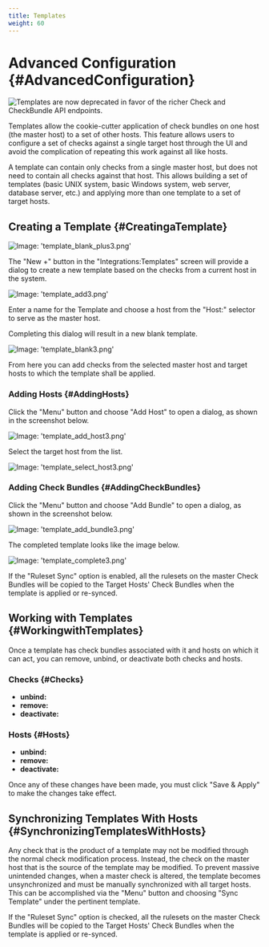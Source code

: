 ```yaml
---
title: Templates
weight: 60
---
```


# Advanced Configuration {#AdvancedConfiguration}

![Templates are now deprecated in favor of the richer Check and CheckBundle API endpoints.](/images/circonus/template_deprecated.png)

Templates allow the cookie-cutter application of check bundles on one host (the master host) to a set of other hosts. This feature allows users to configure a set of checks against a single target host through the UI and avoid the complication of repeating this work against all like hosts.

A template can contain only checks from a single master host, but does not need to contain all checks against that host. This allows building a set of templates (basic UNIX system, basic Windows system, web server, database server, etc.) and applying more than one template to a set of target hosts.


## Creating a Template {#CreatingaTemplate}

![Image: 'template_blank_plus3.png'](/images/circonus/template_blank_plus3.png)

The "New +" button in the "Integrations:Templates" screen will provide a dialog to create a new template based on the checks from a current host in the system.

![Image: 'template_add3.png'](/images/circonus/template_add3.png)

Enter a name for the Template and choose a host from the "Host:" selector to serve as the master host.

Completing this dialog will result in a new blank template.

![Image: 'template_blank3.png'](/images/circonus/template_blank3.png)

From here you can add checks from the selected master host and target hosts to which the template shall be applied.


### Adding Hosts {#AddingHosts}
Click the "Menu" button and choose "Add Host" to open a dialog, as shown in the screenshot below.

![Image: 'template_add_host3.png'](/images/circonus/template_add_host3.png)

Select the target host from the list.

![Image: 'template_select_host3.png'](/images/circonus/template_select_host3.png)


### Adding Check Bundles {#AddingCheckBundles}
Click the "Menu" button and choose "Add Bundle" to open a dialog, as shown in the screenshot below.

![Image: 'template_add_bundle3.png'](/images/circonus/template_add_bundle3.png)

The completed template looks like the image below.

![Image: 'template_complete3.png'](/images/circonus/template_complete3.png)

If the "Ruleset Sync" option is enabled, all the rulesets on the master Check Bundles will be copied to the Target Hosts' Check Bundles when the template is applied or re-synced.


## Working with Templates {#WorkingwithTemplates}
Once a template has check bundles associated with it and hosts on which it can act, you can remove, unbind, or deactivate both checks and hosts.


### Checks {#Checks}
 * **unbind:**
 * **remove:**
 * **deactivate:**


### Hosts {#Hosts}
 * **unbind:**
 * **remove:**
 * **deactivate:**

Once any of these changes have been made, you must click "Save & Apply" to make the changes take effect.


## Synchronizing Templates With Hosts {#SynchronizingTemplatesWithHosts}
Any check that is the product of a template may not be modified through the normal check modification process. Instead, the check on the master host that is the source of the template may be modified. To prevent massive unintended changes, when a master check is altered, the template becomes unsynchronized and must be manually synchronized with all target hosts. This can be accomplished via the "Menu" button and choosing "Sync Template" under the pertinent template.

If the "Ruleset Sync" option is checked, all the rulesets on the master Check Bundles will be copied to the Target Hosts' Check Bundles when the template is applied or re-synced.
